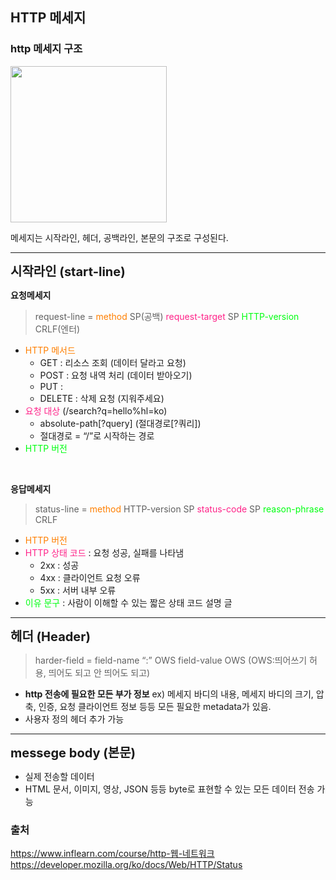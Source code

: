 ## HTTP 메세지

### http 메세지 구조

<img style="width:250px" src="https://velog.velcdn.com/images/fdsa200/post/020976af-b65e-4cb2-9463-0241e582b8e7/image.png">

메세지는 시작라인, 헤더, 공백라인, 본문의 구조로 구성된다.

---

<span style="font-size:20px;font-weight:bolder">시작라인 (start-line)</span>

**요청메세지**

> request-line = <span style="color:#ff7f00">method</span> SP(공백) <span style="color:#ff2288">request-target</span> SP <span style="color:#00FF11">HTTP-version</span> CRLF(엔터)

- <span style="color:#ff7f00">HTTP 메서드</span>
  - GET : 리소스 조회 (데이터 달라고 요청)
  - POST : 요청 내역 처리 (데이터 받아오기)
  - PUT :
  - DELETE : 삭제 요청 (지워주세요)
- <span style="color:#ff2288">요청 대상</span> (/search?q=hello%hl=ko)
  - absolute-path[?query] (절대경로[?쿼리])
  - 절대경로 = “/”로 시작하는 경로
- <span style="color:#00FF11">HTTP 버전</span>

<br>

**응답메세지**

> status-line = <span style="color:#ff7f00">method</span> HTTP-version</span> SP <span style="color:#ff2288">status-code</span> SP <span style="color:#00FF11">reason-phrase</span> CRLF

- <span style="color:#ff7f00">HTTP 버전</span>
- <span style="color:#ff2288">HTTP 상태 코드</span> : 요청 성공, 실패를 나타냄
  - 2xx : 성공
  - 4xx : 클라이언트 요청 오류
  - 5xx : 서버 내부 오류
- <span style="color:#00FF11">이유 문구</span> : 사람이 이해할 수 있는 짧은 상태 코드 설명 글

---

<span style="font-size:20px;font-weight:bolder">헤더 (Header)</span>

> harder-field = field-name “:” OWS field-value OWS (OWS:띄어쓰기 허용, 띄어도 되고 안 띄어도 되고)

- **http 전송에 필요한 모든 부가 정보**
  ex) 메세지 바디의 내용, 메세지 바디의 크기, 압축, 인증, 요청 클라이언트 정보 등등 모든 필요한 metadata가 있음.
- 사용자 정의 헤더 추가 가능

---

<span style="font-size:20px;font-weight:bolder">messege body (본문)</span>

- 실제 전송할 데이터
- HTML 문서, 이미지, 영상, JSON 등등 byte로 표현할 수 있는 모든 데이터 전송 가능

### 출처

https://www.inflearn.com/course/http-웹-네트워크
https://developer.mozilla.org/ko/docs/Web/HTTP/Status
